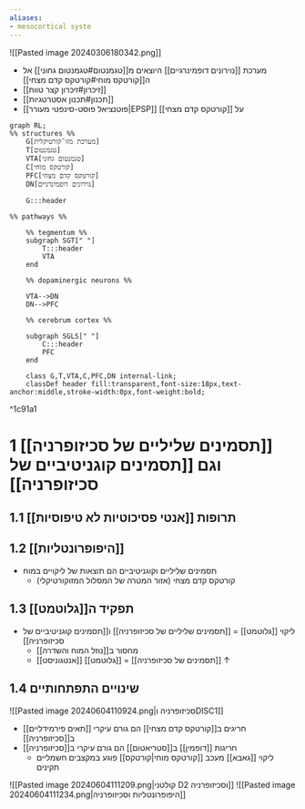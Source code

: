 ```yaml
---
aliases:
- mesocortical syste
---
```

![[Pasted image 20240306180342.png]]
- מערכת [[נוירונים דופמינרגיים]] היוצאים מ[[טגמנטום#טגמנטום גחוני]] אל ה[[קורטקס מוחי#קורטקס קדם מצחי]]
- [[זיכרון#זיכרון קצר טווח]]
- [[תכנון#תכנון אסטרטגיות]]
- [[פוטנציאל פוסט-סינפטי מעורר|EPSP]] על [[קורטקס קדם מצחי]]
```mermaid
graph RL;
%% structures %%
	G[מערכת מזו¯קורטיקלית]
    T[טגמנטום]
    VTA[טגמנטום גחוני]
    C[קורטקס מוחי]
    PFC[קורטקס קדם מצחי]
    DN[נוירונים דופמינרגיים]
    
    G:::header

%% pathways %%

	%% tegmentum %%
	subgraph SGT[" "]
		T:::header
		VTA
	end
	
	%% dopaminergic neurons %%
	
    VTA-->DN
    DN-->PFC

	%% cerebrum cortex %%
	
    subgraph SGLS[" "]
	    C:::header
	    PFC 
	end
	    
    class G,T,VTA,C,PFC,DN internal-link;
    classDef header fill:transparent,font-size:18px,text-anchor:middle,stroke-width:0px,font-weight:bold;

```

^1c91a1
# 1	[[תסמינים שליליים של סכיזופרניה]] וגם [[תסמינים קוגניטיביים של סכיזופרניה]]

## 1.1	תרופות [[אנטי פסיכוטיות לא טיפוסיות]]

## 1.2	[[היפופרונטליות]]

- תסמינים שליליים וקוגניטיביים הם תוצאות של ליקויים במוח
	- קורטקס קדם מצחי (אזור המטרה של המסלול המזוקורטיקלי)

## 1.3	תפקיד ה[[גלוטמט]]

- ליקוי [[גלוטמט]] = [[תסמינים שליליים של סכיזופרניה]] ו[[תסמינים קוגניטיביים של סכיזופרניה]]
	- מחסור ב[[נוזל המוח והשדרה]]
	- [[אנטגוניסט]] [[גלוטמט]] = [[תסמינים של סכיזופרניה]] ↑

## 1.4	שינויים התפתחותיים

![[Pasted image 20240604110924.png|סכיזופרניה וDISC1]]

- [[תאים פירמידליים]] חריגים ב[[קורטקס קדם מצחי]] הם גורם עיקרי ב[[סכיזופרניה]]
- חריגות [[דופמין]] ב[[סטריאטום]] הם גורם עיקרי ב[[סכיזופרניה]]
	- ליקוי [[גאבא]] מעכב [[קורטקס מוחי|קורטקס]] פוגע במקצבים חשמליים תקינים

![[Pasted image 20240604111209.png|קולטני D2 וסכיזופרניה]]
![[Pasted image 20240604111234.png|היפופרונטליות וסכיזופרניה]]